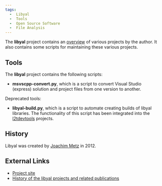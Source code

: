 ```yaml
---
tags:
  -  Libyal
  -  Tools
  -  Open Source Software
  -  File Analysis
---
```

The **libyal** project contains an
[overview](https://github.com/libyal/libyal/wiki/Overview) of various
projects by the author. It also contains some scripts for maintaining
these various projects.

## Tools

The **libyal** project contains the following scripts:

- **msvscpp-convert.py**, which is a script to convert Visual Studio
  (express) solution and project files from one version to another.

Deprecated tools:

- **libyal-build.py**, which is a script to automate creating builds of
  libyal libraries. The functionality of this script has been integrated
  into the [l2tdevtools](https://github.com/log2timeline/l2tdevtools)
  projects.

## History

Libyal was created by [Joachim Metz](joachim_metz.md) in 2012.

## External Links

- [Project site](https://github.com/libyal/libyal/)
- [History of the libyal projects and related publications](https://github.com/libyal/libyal/wiki/History)

